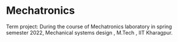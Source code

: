 # Mechatronics
Term project: During the course of Mechatronics laboratory in spring semester 2022, Mechanical systems design , M.Tech , IIT Kharagpur.
